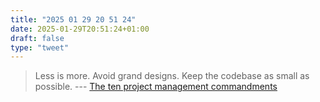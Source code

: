 ```yaml
---
title: "2025 01 29 20 51 24"
date: 2025-01-29T20:51:24+01:00
draft: false
type: "tweet"
---
```


> Less is more. Avoid grand designs. Keep the codebase as small as possible. --- [The ten project management commandments](https://www.defmacro.org/2013/06/03/engineering-commandments.html)
